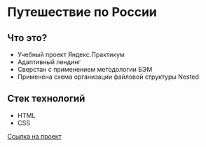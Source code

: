 # Путешествие по России
## Что это?

* Учебный проект Яндекс.Практикум
* Адаптивный лендинг
* Сверстан с применением методологии БЭМ
* Применена схема организации файловой структуры Nested

## Стек технологий
* HTML
* CSS

[Ссылка на проект]()
